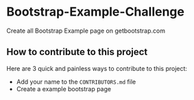 # Bootstrap-Example-Challenge
Create all Bootstrap Example page on getbootstrap.com

## How to contribute to this project
Here are 3 quick and painless ways to contribute to this project:

* Add your name to the `CONTRIBUTORS.md` file
* Create a example bootstrap page
